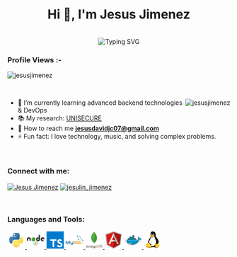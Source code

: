 

<h1 align="center">Hi 👋, I'm Jesus Jimenez</h1>

<br>

<div align="center">
  <img src="https://readme-typing-svg.herokuapp.com?font=Fira+Code&weight=500&size=28&pause=1000&color=36BCF7FF&center=true&vCenter=true&width=600&lines=Backend+Developer;DevOps+%7C+Docker+%7C+PM2;System+Engineering+Student" alt="Typing SVG" />
</div>

<p align="right"> <h3>Profile Views :-</h3> 
  <img src="https://komarev.com/ghpvc/?username=jesusjimenez&label=Profile%20views&color=0e75b6&style=flat"
    alt="jesusjimenez" /> 
</p>

<br>

<p><img align="right" src="https://github.com/Adam-pw/Adam-pw/blob/main/animation_500_kxa883sd.gif" alt="jesusjimenez" /></p>

- 🌱 I’m currently learning advanced backend technologies & DevOps  
- 📚 My research: [UNISECURE](https://www.researchgate.net/publication/385240571_UNISECURE_prototipo_de_sistema_de_acceso_automatizado_mediante_reconocimiento_facial_y_de_placas_vehiculares_para_la_Institucion_Universitaria_de_Barranquilla)  
- 💌 How to reach me **jesusdavidjc07@gmail.com**  
- ⚡ Fun fact: I love technology, music, and solving complex problems.  

<br>

<h3 align="left">Connect with me:</h3>
<p align="left">
  <a href="https://www.linkedin.com/in/jesus-jimenez-39a813322/" target="blank"><img align="center"
      src="https://raw.githubusercontent.com/rahuldkjain/github-profile-readme-generator/master/src/images/icons/Social/linked-in-alt.svg"
      alt="Jesus Jimenez" height="30" width="40" /></a>
  <a href="https://www.instagram.com/jesulin_jimenez/" target="blank"><img align="center"
      src="https://raw.githubusercontent.com/rahuldkjain/github-profile-readme-generator/master/src/images/icons/Social/instagram.svg"
      alt="jesulin_jimenez" height="30" width="40" /></a>
</p>

<br>

<h3 align="left">Languages and Tools:</h3>
<p align="left">
  <a href="https://www.python.org" target="_blank" rel="noreferrer"> <img
      src="https://raw.githubusercontent.com/devicons/devicon/master/icons/python/python-original.svg" alt="python"
      width="40" height="40" /> </a>
  <a href="https://nodejs.org" target="_blank" rel="noreferrer"> <img
      src="https://raw.githubusercontent.com/devicons/devicon/master/icons/nodejs/nodejs-original-wordmark.svg"
      alt="nodejs" width="40" height="40" /> </a>
  <a href="https://www.typescriptlang.org/" target="_blank" rel="noreferrer"> <img
      src="https://raw.githubusercontent.com/devicons/devicon/master/icons/typescript/typescript-original.svg"
      alt="typescript" width="40" height="40" /> </a>
  <a href="https://www.mysql.com/" target="_blank" rel="noreferrer"> <img
      src="https://raw.githubusercontent.com/devicons/devicon/master/icons/mysql/mysql-original-wordmark.svg"
      alt="mysql" width="40" height="40" /> </a>
  <a href="https://www.mongodb.com/" target="_blank" rel="noreferrer"> <img
      src="https://raw.githubusercontent.com/devicons/devicon/master/icons/mongodb/mongodb-original-wordmark.svg"
      alt="mongodb" width="40" height="40" /> </a>
  <a href="https://angular.io/" target="_blank" rel="noreferrer"> <img
      src="https://raw.githubusercontent.com/devicons/devicon/master/icons/angularjs/angularjs-original.svg"
      alt="angular" width="40" height="40" /> </a>
  <a href="https://www.docker.com/" target="_blank" rel="noreferrer"> <img
      src="https://raw.githubusercontent.com/devicons/devicon/master/icons/docker/docker-original.svg" alt="docker"
      width="40" height="40" /> </a>
  <a href="https://www.linux.org/" target="_blank" rel="noreferrer"> <img
      src="https://raw.githubusercontent.com/devicons/devicon/master/icons/linux/linux-original.svg" alt="linux"
      width="40" height="40" /> </a>
</p>

<br>
